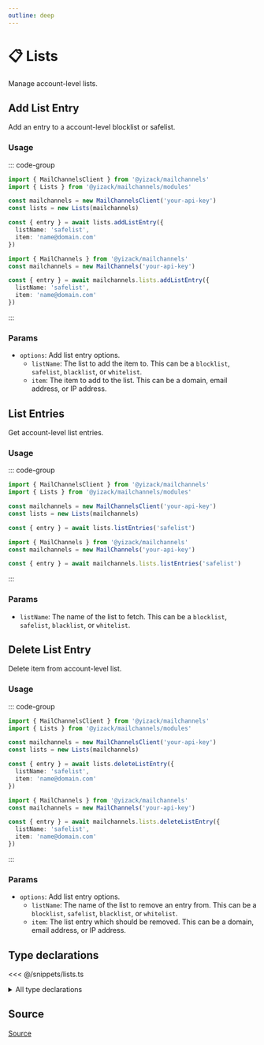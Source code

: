 ```yaml
---
outline: deep
---
```


# 📋 Lists <Badge type="tip" text="module" /> <Badge type="tip" text="Inbound API" />

<!-- #region description -->
Manage account-level lists.
<!-- #endregion description -->

## Add List Entry <Badge type="info" text="method" />

Add an entry to a account-level blocklist or safelist.

### Usage

::: code-group
```ts [modular.ts]
import { MailChannelsClient } from '@yizack/mailchannels'
import { Lists } from '@yizack/mailchannels/modules'

const mailchannels = new MailChannelsClient('your-api-key')
const lists = new Lists(mailchannels)

const { entry } = await lists.addListEntry({
  listName: 'safelist',
  item: 'name@domain.com'
})
```

```ts [full.ts]
import { MailChannels } from '@yizack/mailchannels'
const mailchannels = new MailChannels('your-api-key')

const { entry } = await mailchannels.lists.addListEntry({
  listName: 'safelist',
  item: 'name@domain.com'
})
```
:::

### Params

- `options`: Add list entry options.
  - `listName`: The list to add the item to. This can be a `blocklist`, `safelist`, `blacklist`, or `whitelist`.
  - `item`: The item to add to the list. This can be a domain, email address, or IP address.

## List Entries <Badge type="info" text="method" />

Get account-level list entries.

### Usage

::: code-group
```ts [modular.ts]
import { MailChannelsClient } from '@yizack/mailchannels'
import { Lists } from '@yizack/mailchannels/modules'

const mailchannels = new MailChannelsClient('your-api-key')
const lists = new Lists(mailchannels)

const { entry } = await lists.listEntries('safelist')
```

```ts [full.ts]
import { MailChannels } from '@yizack/mailchannels'
const mailchannels = new MailChannels('your-api-key')

const { entry } = await mailchannels.lists.listEntries('safelist')
```
:::

### Params

- `listName`: The name of the list to fetch. This can be a `blocklist`, `safelist`, `blacklist`, or `whitelist`.

## Delete List Entry <Badge type="info" text="method" />

Delete item from account-level list.

### Usage

::: code-group
```ts [modular.ts]
import { MailChannelsClient } from '@yizack/mailchannels'
import { Lists } from '@yizack/mailchannels/modules'

const mailchannels = new MailChannelsClient('your-api-key')
const lists = new Lists(mailchannels)

const { entry } = await lists.deleteListEntry({
  listName: 'safelist',
  item: 'name@domain.com'
})
```

```ts [full.ts]
import { MailChannels } from '@yizack/mailchannels'
const mailchannels = new MailChannels('your-api-key')

const { entry } = await mailchannels.lists.deleteListEntry({
  listName: 'safelist',
  item: 'name@domain.com'
})
```
:::

### Params

- `options`: Add list entry options.
  - `listName`: The name of the list to remove an entry from. This can be a `blocklist`, `safelist`, `blacklist`, or `whitelist`.
  - `item`: The list entry which should be removed. This can be a domain, email address, or IP address.

## Type declarations

<<< @/snippets/lists.ts

<details>
  <summary>All type declarations</summary>

  **List Entry type declarations**

  <<< @/snippets/list-names.ts
  <<< @/snippets/list-entry-options.ts
  <<< @/snippets/list-entry.ts
  <<< @/snippets/list-entry-response.ts
  <<< @/snippets/list-entries-response.ts
</details>

## Source

[Source](https://github.com/Yizack/mailchannels/tree/main/src/modules/lists.ts)
